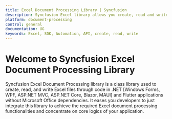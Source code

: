 ```yaml
---
title: Excel Document Processing Library | Syncfusion
description: Syncfusion Excel library allows you create, read and write Excel files through code in .NET and Flutter applications without Microsoft Office dependencies.
platform: document-processing
control: general
documentation: UG
keywords: Excel, SDK, Automation, API, create, read, write
---
```


# Welcome to Syncfusion Excel Document Processing Library

Syncfusion Excel Document Processing library is a class library used to create, read, and write Excel files through code in .NET [Windows Forms, WPF, ASP.NET MVC, ASP.NET Core, Blazor, MAUI] and Flutter applications without Microsoft Office dependencies. It eases you developers to just integrate this library to achieve the required Excel document processing functionalities and concentrate on core logics of your application.

